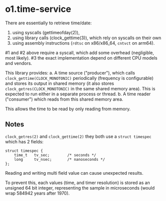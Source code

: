 # o1.time-service

There are essentially to retrieve time/date:
1. using syscalls (gettimeofday(2)),
2. using library calls (clock_gettime(3)), which rely on syscalls on their own
3. using assembly instructions (`rdtsc` on x86/x86_64, `cntvct` on arm64).

#1 and #2 above require a syscall, which add some overhead (negligible, most likely).
#3 the exact implementation depend on different CPU models and vendors.

This library provides:
a. A time source ("producer"), which calls `clock_gettime(CLOCK_MONOTONIC)` periodically
   (frequency is configurable) and stores its output in shared memory (it also stores
   `clock_getres(CLOCK_MONOTONIC)` in the same shared memory area).  This is expected
   to run either in a separate process or thread.
b. A time reader ("consumer") which reads from this shared memory area.

This allows the time to be read by only reading from memory.

## Notes

`clock_getres(2)` and `clock_gettime(2)` they both use a `struct timespec` which
has 2 fields:
```
struct timespec {
    time_t   tv_sec;        /* seconds */
    long     tv_nsec;       /* nanoseconds */
};
```

Reading and writing multi field value can cause unexpected results.

To prevent this, each values (time, and timer resolution) is stored as an unsigned 64 bit 
integer, representing the sample in microseconds (would wrap 584942 years after 1970).
